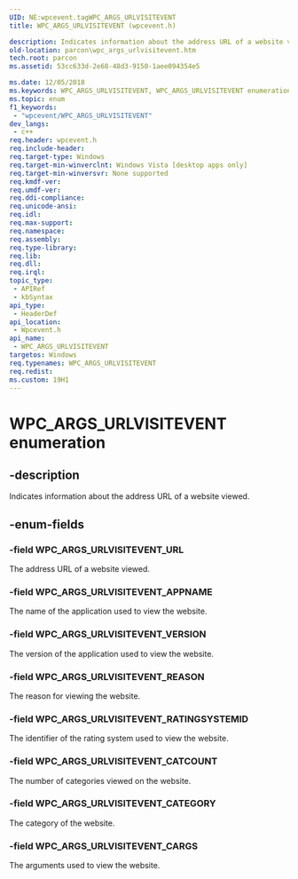 ```yaml
---
UID: NE:wpcevent.tagWPC_ARGS_URLVISITEVENT
title: WPC_ARGS_URLVISITEVENT (wpcevent.h)

description: Indicates information about the address URL of a website viewed.
old-location: parcon\wpc_args_urlvisitevent.htm
tech.root: parcon
ms.assetid: 53cc633d-2e68-48d3-9150-1aee094354e5

ms.date: 12/05/2018
ms.keywords: WPC_ARGS_URLVISITEVENT, WPC_ARGS_URLVISITEVENT enumeration, WPC_ARGS_URLVISITEVENT_APPNAME, WPC_ARGS_URLVISITEVENT_CARGS, WPC_ARGS_URLVISITEVENT_CATCOUNT, WPC_ARGS_URLVISITEVENT_CATEGORY, WPC_ARGS_URLVISITEVENT_RATINGSYSTEMID, WPC_ARGS_URLVISITEVENT_REASON, WPC_ARGS_URLVISITEVENT_URL, WPC_ARGS_URLVISITEVENT_VERSION, parcon.wpc_args_urlvisitevent, wpcevent/WPC_ARGS_URLVISITEVENT, wpcevent/WPC_ARGS_URLVISITEVENT_APPNAME, wpcevent/WPC_ARGS_URLVISITEVENT_CARGS, wpcevent/WPC_ARGS_URLVISITEVENT_CATCOUNT, wpcevent/WPC_ARGS_URLVISITEVENT_CATEGORY, wpcevent/WPC_ARGS_URLVISITEVENT_RATINGSYSTEMID, wpcevent/WPC_ARGS_URLVISITEVENT_REASON, wpcevent/WPC_ARGS_URLVISITEVENT_URL, wpcevent/WPC_ARGS_URLVISITEVENT_VERSION
ms.topic: enum
f1_keywords: 
 - "wpcevent/WPC_ARGS_URLVISITEVENT"
dev_langs:
 - c++
req.header: wpcevent.h
req.include-header: 
req.target-type: Windows
req.target-min-winverclnt: Windows Vista [desktop apps only]
req.target-min-winversvr: None supported
req.kmdf-ver: 
req.umdf-ver: 
req.ddi-compliance: 
req.unicode-ansi: 
req.idl: 
req.max-support: 
req.namespace: 
req.assembly: 
req.type-library: 
req.lib: 
req.dll: 
req.irql: 
topic_type:
 - APIRef
 - kbSyntax
api_type:
 - HeaderDef
api_location:
 - Wpcevent.h
api_name:
 - WPC_ARGS_URLVISITEVENT
targetos: Windows
req.typenames: WPC_ARGS_URLVISITEVENT
req.redist: 
ms.custom: 19H1
---
```


# WPC_ARGS_URLVISITEVENT enumeration


## -description


Indicates information about the address URL of a website viewed.


## -enum-fields




### -field WPC_ARGS_URLVISITEVENT_URL

The address URL of a website viewed.


### -field WPC_ARGS_URLVISITEVENT_APPNAME

The name of the application used to view the website.


### -field WPC_ARGS_URLVISITEVENT_VERSION

The version of the application used to view the website.


### -field WPC_ARGS_URLVISITEVENT_REASON

The reason for viewing the website.


### -field WPC_ARGS_URLVISITEVENT_RATINGSYSTEMID

The identifier of the rating system used to view the website.


### -field WPC_ARGS_URLVISITEVENT_CATCOUNT

The number of categories viewed on the website.


### -field WPC_ARGS_URLVISITEVENT_CATEGORY

The category of the website.


### -field WPC_ARGS_URLVISITEVENT_CARGS

The arguments used to view the website.

